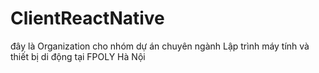 # ClientReactNative
đây là Organization cho nhóm dự án chuyên ngành Lập trình máy tính và thiết bị di động tại FPOLY Hà Nội
